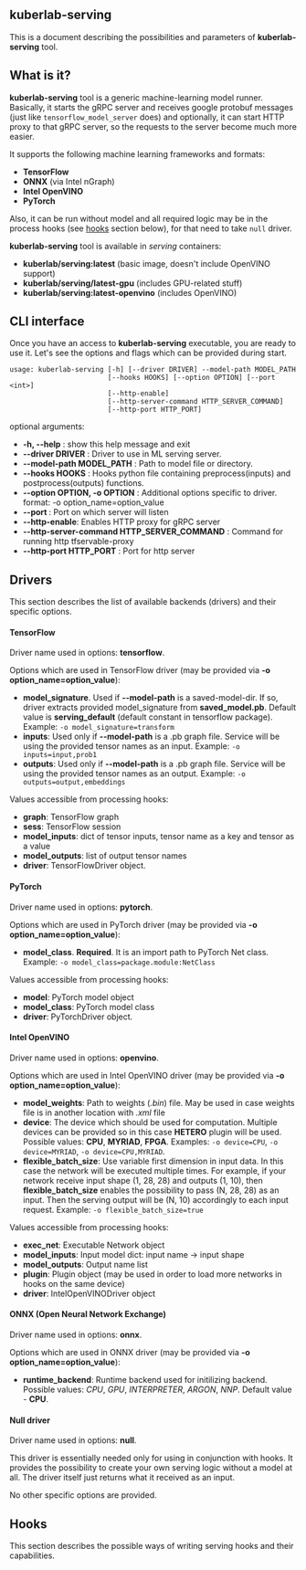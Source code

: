 ## kuberlab-serving

This is a document describing the possibilities and parameters of
**kuberlab-serving** tool.

## What is it?

**kuberlab-serving** tool is a generic machine-learning model runner.
Basically, it starts the gRPC server and receives google protobuf messages
(just like `tensorflow_model_server` does) and optionally, it can start
HTTP proxy to that gRPC server, so the requests to the server become much
more easier.

It supports the following machine learning frameworks and formats:

* **TensorFlow**
* **ONNX** (via Intel nGraph)
* **Intel OpenVINO**
* **PyTorch**

Also, it can be run without model and all required logic may be in the
process hooks (see [hooks](kuberlab_serving.md#hooks) section below), for that need to take `null` driver.

**kuberlab-serving** tool is available in *serving* containers:

* **kuberlab/serving:latest** (basic image, doesn't include OpenVINO support)
* **kuberlab/serving/latest-gpu** (includes GPU-related stuff)
* **kuberlab/serving:latest-openvino** (includes OpenVINO)

## CLI interface

Once you have an access to **kuberlab-serving** executable, you are ready to use it.
Let's see the options and flags which can be provided during start.

```
usage: kuberlab-serving [-h] [--driver DRIVER] --model-path MODEL_PATH
                        [--hooks HOOKS] [--option OPTION] [--port <int>]
                        [--http-enable]
                        [--http-server-command HTTP_SERVER_COMMAND]
                        [--http-port HTTP_PORT]
```

optional arguments:

*  **-h, --help** :           show this help message and exit
*  **--driver DRIVER** :       Driver to use in ML serving server.
*  **--model-path MODEL_PATH** : Path to model file or directory.
*  **--hooks HOOKS** : Hooks python file containing preprocess(inputs) and postprocess(outputs) functions.
*  **--option OPTION, -o OPTION** : Additional options specific to driver. format: -o option_name=option_value
*  **--port <int>** :         Port on which server will listen
*  **--http-enable**:         Enables HTTP proxy for gRPC server
*  **--http-server-command HTTP_SERVER_COMMAND** : Command for running http tfservable-proxy
*  **--http-port HTTP_PORT** : Port for http server

## Drivers

This section describes the list of available backends (drivers) and their specific options.

#### TensorFlow

Driver name used in options: **tensorflow**.

Options which are used in TensorFlow driver (may be provided via **-o option_name=option_value**):

* **model_signature**. Used if **--model-path** is a saved-model-dir.
If so, driver extracts provided model_signature from **saved_model.pb**.
Default value is **serving_default** (default constant in tensorflow package).
Example: `-o model_signature=transform`
* **inputs**: Used only if **--model-path** is a .pb graph file. Service will
be using the provided tensor names as an input. Example: `-o inputs=input,prob1`
* **outputs**: Used only if **--model-path** is a .pb graph file. Service will
be using the provided tensor names as an output. Example: `-o outputs=output,embeddings`

Values accessible from processing hooks:

* **graph**: TensorFlow graph
* **sess**: TensorFlow session
* **model_inputs**: dict of tensor inputs, tensor name as a key and tensor as a value
* **model_outputs**: list of output tensor names
* **driver**: TensorFlowDriver object.

#### PyTorch

Driver name used in options: **pytorch**.

Options which are used in PyTorch driver (may be provided via **-o option_name=option_value**):

* **model_class**. **Required**. It is an import path to PyTorch Net class.
Example: `-o model_class=package.module:NetClass`

Values accessible from processing hooks:

* **model**: PyTorch model object
* **model_class**: PyTorch model class
* **driver**: PyTorchDriver object.

#### Intel OpenVINO

Driver name used in options: **openvino**.

Options which are used in Intel OpenVINO driver (may be provided via **-o option_name=option_value**):

* **model_weights**: Path to weights (*.bin*) file. May be used in case weights
file is in another location with *.xml* file
* **device**: The device which should be used for computation. Multiple devices
can be provided so in this case **HETERO** plugin will be used.
Possible values: **CPU**, **MYRIAD**, **FPGA**. Examples:
`-o device=CPU`, `-o device=MYRIAD`, `-o device=CPU,MYRIAD`.
* **flexible_batch_size**: Use variable first dimension in input data. In this
case the network will be executed multiple times. For example, if your network
receive input shape (1, 28, 28) and outputs (1, 10), then **flexible_batch_size**
enables the possibility to pass (N, 28, 28) as an input. Then the serving
output will be (N, 10) accordingly to each input request. Example:
`-o flexible_batch_size=true`

Values accessible from processing hooks:

* **exec_net**: Executable Network object
* **model_inputs**: Input model dict: input name -> input shape
* **model_outputs**: Output name list
* **plugin**: Plugin object (may be used in order to load more networks
in hooks on the same device)
* **driver**: IntelOpenVINODriver object

#### ONNX (Open Neural Network Exchange)

Driver name used in options: **onnx**.

Options which are used in ONNX driver (may be provided via **-o option_name=option_value**):

* **runtime_backend**: Runtime backend used for initilizing backend.
Possible values: *CPU*, *GPU*, *INTERPRETER*, *ARGON*, *NNP*. Default value - **CPU**.

#### Null driver

Driver name used in options: **null**.

This driver is essentially needed only for using in conjunction with hooks.
It provides the possibility to create your own serving logic without a
model at all. The driver itself just returns what it received as an input.

No other specific options are provided.

## Hooks

This section describes the possible ways of writing serving hooks and their capabilities.